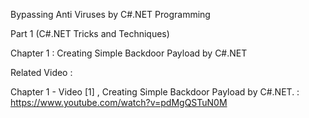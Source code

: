 Bypassing Anti Viruses by C#.NET Programming

Part 1 (C#.NET Tricks and Techniques)

Chapter 1 : Creating Simple Backdoor Payload by C#.NET

Related Video :

Chapter 1 - Video [1] , Creating Simple Backdoor Payload by C#.NET. : https://www.youtube.com/watch?v=pdMgQSTuN0M

